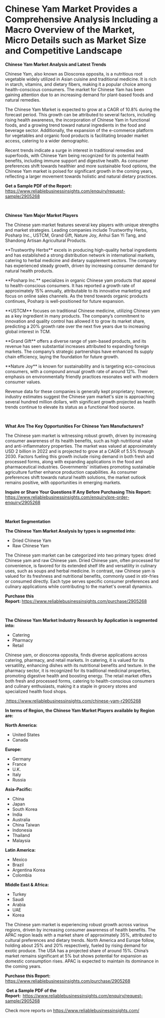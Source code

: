 <p><h1>Chinese Yam Market Provides a Comprehensive Analysis Including a Macro Overview of the Market, Micro Details such as Market Size and Competitive Landscape</h1></p><p><strong>Chinese Yam Market Analysis and Latest Trends</strong></p>
<p><p>Chinese Yam, also known as Dioscorea opposita, is a nutritious root vegetable widely utilized in Asian cuisine and traditional medicine. It is rich in starch, vitamins, and dietary fibers, making it a popular choice among health-conscious consumers. The market for Chinese Yam has been gaining attention due to an increasing demand for plant-based foods and natural remedies.</p><p>The Chinese Yam Market is expected to grow at a CAGR of 10.8% during the forecast period. This growth can be attributed to several factors, including rising health awareness, the incorporation of Chinese Yam in functional foods, and a growing trend toward natural ingredients in the food and beverage sector. Additionally, the expansion of the e-commerce platform for vegetables and organic food products is facilitating broader market access, catering to a wider demographic.</p><p>Recent trends indicate a surge in interest in traditional remedies and superfoods, with Chinese Yam being recognized for its potential health benefits, including immune support and digestive health. As consumer preferences shift towards healthier and more sustainable food options, the Chinese Yam market is poised for significant growth in the coming years, reflecting a larger movement towards holistic and natural dietary practices.</p></p>
<p><strong>Get a Sample PDF of the Report:&nbsp;</strong> <a href="https://www.reliablebusinessinsights.com/enquiry/request-sample/2905268?utm_campaign=2208&utm_medium=2&utm_source=Github&utm_content=ia&utm_term=12032025&utm_id=chinese-yam">https://www.reliablebusinessinsights.com/enquiry/request-sample/2905268</a></p>
<p>&nbsp;</p>
<p><strong>Chinese Yam Major Market Players</strong></p>
<p><p>The Chinese yam market features several key players with unique strengths and market strategies. Leading companies include Trustworthy Herbs, Posharp Inc., USTCM, Grand Gift, Nature Joy, Anhui San Yi Tang, and Shandong Artisan Agricultural Products.</p><p>**Trustworthy Herbs** excels in producing high-quality herbal ingredients and has established a strong distribution network in international markets, catering to herbal medicine and dietary supplement sectors. The company has experienced steady growth, driven by increasing consumer demand for natural health products.</p><p>**Posharp Inc.** specializes in organic Chinese yam products that appeal to health-conscious consumers. It has reported a growth rate of approximately 15% annually, attributable to its innovative marketing and focus on online sales channels. As the trend towards organic products continues, Posharp is well-positioned for future expansion.</p><p>**USTCM** focuses on traditional Chinese medicine, utilizing Chinese yam as a key ingredient in many products. The company’s commitment to innovation and quality control has allowed it to grow its market share, predicting a 20% growth rate over the next five years due to increasing global interest in TCM.</p><p>**Grand Gift** offers a diverse range of yam-based products, and its revenue has seen substantial increases attributed to expanding foreign markets. The company’s strategic partnerships have enhanced its supply chain efficiency, laying the foundation for future growth.</p><p>**Nature Joy** is known for sustainability and is targeting eco-conscious consumers, with a compound annual growth rate of around 12%. Their emphasis on environmentally friendly practices resonates well with modern consumer values.</p><p>Revenue data for these companies is generally kept proprietary; however, industry estimates suggest the Chinese yam market's size is approaching several hundred million dollars, with significant growth projected as health trends continue to elevate its status as a functional food source.</p></p>
<p>&nbsp;</p>
<p><strong>What Are The Key Opportunities For Chinese Yam Manufacturers?</strong></p>
<p><p>The Chinese yam market is witnessing robust growth, driven by increasing consumer awareness of its health benefits, such as high nutritional value and anti-inflammatory properties. The market was valued at approximately USD 2 billion in 2022 and is projected to grow at a CAGR of 5.5% through 2030. Factors fueling this growth include rising demand in both fresh and processed forms, along with expanding applications in the food and pharmaceutical industries. Governments' initiatives promoting sustainable agriculture further enhance production capabilities. As consumer preferences shift towards natural health solutions, the market outlook remains positive, with opportunities in emerging markets.</p></p>
<p><strong>Inquire or Share Your Questions If Any Before Purchasing This Report:</strong> <a href="https://www.reliablebusinessinsights.com/enquiry/pre-order-enquiry/2905268?utm_campaign=2208&utm_medium=2&utm_source=Github&utm_content=ia&utm_term=12032025&utm_id=chinese-yam">https://www.reliablebusinessinsights.com/enquiry/pre-order-enquiry/2905268</a></p>
<p>&nbsp;</p>
<p><strong>Market Segmentation</strong></p>
<p><strong>The Chinese Yam Market Analysis by types is segmented into:</strong></p>
<p><ul><li>Dried Chinese Yam</li><li>Raw Chinese Yam</li></ul></p>
<p><p>The Chinese yam market can be categorized into two primary types: dried Chinese yam and raw Chinese yam. Dried Chinese yam, often processed for convenience, is favored for its extended shelf life and versatility in culinary uses, such as soups and herbal medicine. In contrast, raw Chinese yam is valued for its freshness and nutritional benefits, commonly used in stir-fries or consumed directly. Each type serves specific consumer preferences and culinary applications while contributing to the market's overall dynamics.</p></p>
<p><strong>Purchase this Report:&nbsp;</strong><a href="https://www.reliablebusinessinsights.com/purchase/2905268?utm_campaign=2208&utm_medium=2&utm_source=Github&utm_content=ia&utm_term=12032025&utm_id=chinese-yam">https://www.reliablebusinessinsights.com/purchase/2905268</a></p>
<p>&nbsp;</p>
<p><strong>The Chinese Yam Market Industry Research by Application is segmented into:</strong></p>
<p><ul><li>Catering</li><li>Pharmacy</li><li>Retail</li></ul></p>
<p><p>Chinese yam, or dioscorea opposita, finds diverse applications across catering, pharmacy, and retail markets. In catering, it is valued for its versatility, enhancing dishes with its nutritional benefits and texture. In the pharmacy sector, it is recognized for its traditional medicinal properties, promoting digestive health and boosting energy. The retail market offers both fresh and processed forms, catering to health-conscious consumers and culinary enthusiasts, making it a staple in grocery stores and specialized health food shops.</p></p>
<p><a href="https://www.reliablebusinessinsights.com/chinese-yam-r2905268?utm_campaign=2208&utm_medium=2&utm_source=Github&utm_content=ia&utm_term=12032025&utm_id=chinese-yam">&nbsp;https://www.reliablebusinessinsights.com/chinese-yam-r2905268</a></p>
<p><strong>In terms of Region, the Chinese Yam Market Players available by Region are:</strong></p>
<p>
    <p> <strong> North America: </strong>
        <ul>
            <li>United States</li>
            <li>Canada</li>
        </ul>
        </p> 
    <p> <strong> Europe: </strong>
        <ul>
            <li>Germany</li>
            <li>France</li>
            <li>U.K.</li>
            <li>Italy</li>
            <li>Russia</li>
        </ul>
        </p> 
    <p> <strong> Asia-Pacific: </strong>
        <ul>
            <li>China</li>
            <li>Japan</li>
            <li>South Korea</li>
            <li>India</li>
            <li>Australia</li>
            <li>China Taiwan</li>
            <li>Indonesia</li>
            <li>Thailand</li>
            <li>Malaysia</li>
        </ul>
        </p> 
    <p> <strong> Latin America: </strong>
        <ul>
            <li>Mexico</li>
            <li>Brazil</li>
            <li>Argentina Korea</li>
            <li>Colombia</li>
        </ul>
        </p> 
    <p> <strong> Middle East & Africa: </strong>
        <ul>
            <li>Turkey</li>
            <li>Saudi</li>
            <li>Arabia</li>
            <li>UAE</li>
            <li>Korea</li>
        </ul>
    </p>
    </p>
<p><p>The Chinese yam market is experiencing robust growth across various regions, driven by increasing consumer awareness of health benefits. The APAC region leads with a market share of approximately 35%, attributed to cultural preferences and dietary trends. North America and Europe follow, holding about 25% and 20% respectively, fueled by rising demand for exotic produce. The USA has a projected share of around 15%. China’s market remains significant at 5% but shows potential for expansion as domestic consumption rises. APAC is expected to maintain its dominance in the coming years.</p></p>
<p><strong>Purchase this Report: </strong><a href="https://www.reliablebusinessinsights.com/purchase/2905268?utm_campaign=2208&utm_medium=2&utm_source=Github&utm_content=ia&utm_term=12032025&utm_id=chinese-yam">https://www.reliablebusinessinsights.com/purchase/2905268</a></p>
<p>&nbsp;<strong>Get a Sample PDF of the Report:&nbsp;&nbsp;</strong><a href="https://www.reliablebusinessinsights.com/enquiry/request-sample/2905268?utm_campaign=2208&utm_medium=2&utm_source=Github&utm_content=ia&utm_term=12032025&utm_id=chinese-yam">https://www.reliablebusinessinsights.com/enquiry/request-sample/2905268</a></p>
<p><strong></strong></p>
<p>Check more reports on <a href="https://www.reliablebusinessinsights.com/?utm_campaign=2208&utm_medium=2&utm_source=Github&utm_content=ia&utm_term=12032025&utm_id=chinese-yam">https://www.reliablebusinessinsights.com/</a></p>